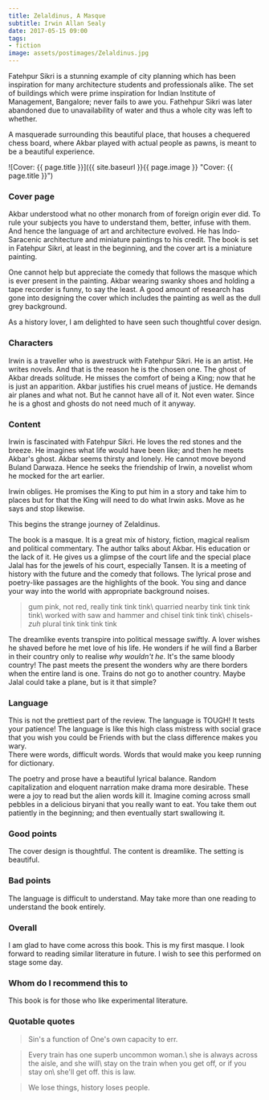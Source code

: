 ```yaml
---
title: Zelaldinus, A Masque
subtitle: Irwin Allan Sealy
date: 2017-05-15 09:00
tags:
- fiction
image: assets/postimages/Zelaldinus.jpg
---
```


Fatehpur Sikri is a stunning example of city planning which has been inspiration for many architecture students and professionals alike. The set of buildings which were prime inspiration for Indian Institute of Management, Bangalore; never fails to awe you. Fathehpur Sikri was later abandoned due to unavailability of water and thus a whole city was left to whether.

A masquerade surrounding this beautiful place, that houses a chequered chess board, where Akbar played with actual people as pawns, is meant to be a beautiful experience.

![Cover: {{ page.title }}]({{ site.baseurl }}{{ page.image }} "Cover: {{ page.title }}")

### Cover page

Akbar understood what no other monarch from of foreign origin ever did. To rule your subjects you have to understand them, better, infuse with them. And hence the language of art and architecture evolved. He has Indo-Saracenic architecture and miniature paintings to his credit. The book is set in Fatehpur Sikri, at least in the beginning, and the cover art is a miniature painting.

One cannot help but appreciate the comedy that follows the masque which is ever present in the painting. Akbar wearing swanky shoes and holding a tape recorder is funny, to say the least. A good amount of research has gone into designing the cover which includes the painting as well as the dull grey background.

As a history lover, I am delighted to have seen such thoughtful cover design.

### Characters

Irwin is a traveller who is awestruck with Fatehpur Sikri. He is an artist. He writes novels. And that is the reason he is the chosen one. The ghost of Akbar dreads solitude. He misses the comfort of being a King; now that he is just an apparition. Akbar justifies his cruel means of justice. He demands air planes and what not. But he cannot have all of it. Not even water. Since he is a ghost and ghosts do not need much of it anyway.

### Content

Irwin is fascinated with Fatehpur Sikri. He loves the red stones and the breeze. He imagines what life would have been like; and then he meets Akbar's ghost. Akbar seems thirsty and lonely. He cannot move beyond Buland Darwaza. Hence he seeks the friendship of Irwin, a novelist whom he mocked for the art earlier.

Irwin obliges. He promises the King to put him in a story and take him to places but for that the King will need to do what Irwin asks. Move as he says and stop likewise.

This begins the strange journey of Zelaldinus.  

The book is a masque. It is a great mix of history, fiction, magical realism and political commentary. The author talks about Akbar. His education or the lack of it. He gives us a glimpse of the court life and the special place Jalal has for the jewels of his court, especially Tansen. It is a meeting of history with the future and the comedy that follows. The lyrical prose and poetry-like passages are the highlights of the book. You sing and dance your way into the world with appropriate background noises.

> gum pink, not red, really tink tink tink\\
quarried nearby tink tink tink tink\\
worked with saw and hammer and chisel tink tink tink\\
chisels-*zuh* plural tink tink tink tink

The dreamlike events transpire into political message swiftly. A lover wishes he shaved before he met love of his life. He wonders if he will find a Barber in their country only to realise *why wouldn't he*. It's the same bloody country! The past meets the present the wonders why are there borders when the entire land is one. Trains do not go to another country. Maybe Jalal could take a plane, but is it that simple?

### Language

This is not the prettiest part of the review. The language is TOUGH! It tests your patience! The language is like this high class mistress with social grace that you wish you could be Friends with but the class difference makes you wary.  
There were words, difficult words. Words that would make you keep running for dictionary.

The poetry and prose have a beautiful lyrical balance. Random capitalization and eloquent narration make drama more desirable. These were a joy to read but the alien words kill it. Imagine coming across small pebbles in a delicious biryani that you really want to eat. You take them out patiently in the beginning; and then eventually start swallowing it.

### Good points

The cover design is thoughtful. The content is dreamlike. The setting is beautiful.

### Bad points

The language is difficult to understand. May take more than one reading to understand the book entirely.

### Overall

I am glad to have come across this book. This is my first masque. I look forward to reading similar literature in future. I wish to see this performed on stage some day.

### Whom do I recommend this to

This book is for those who like experimental literature.

### Quotable quotes

> Sin's a function of One's own capacity to err.

> Every train has one superb uncommon woman.\\
she is always across the aisle, and she will\\
stay on the train when you get off, or if you stay on\\
she'll get off. this is law.

> We lose things, history loses people.
